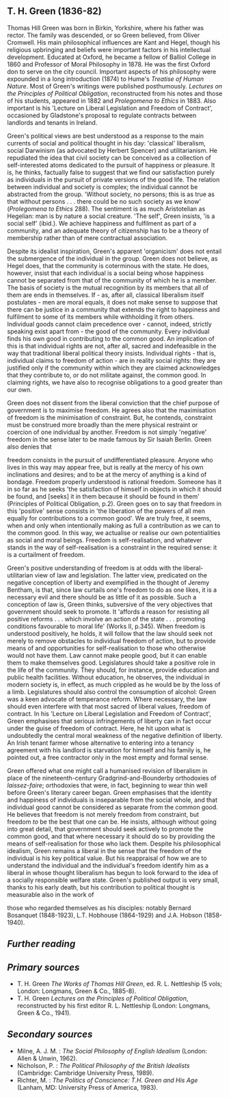 ## **T. H. Green (1836-82)**

Thomas Hill Green was born in Birkin, Yorkshire, where his father was rector. The family was descended, or so Green believed, from Oliver Cromwell. His main philosophical influences are Kant and Hegel, though his religious upbringing and beliefs were important factors in his intellectual development. Educated at Oxford, he became a fellow of Balliol College in 1860 and Professor of Moral Philosophy in 1878. He was the first Oxford don to serve on the city council. Important aspects of his philosophy were expounded in a long introduction (1874) to Hume's *Treatise of Human Nature*. Most of Green's writings were published posthumously. *Lectures on the Principles of Political Obligation*, reconstructed from his notes and those of his students, appeared in 1882 and *Prolegomena to Ethics* in 1883. Also important is his 'Lecture on Liberal Legislation and Freedom of Contract', occasioned by Gladstone's proposal to regulate contracts between landlords and tenants in Ireland.

Green's political views are best understood as a response to the main currents of social and political thought in his day: 'classical' liberalism, social Darwinism (as advocated by Herbert Spencer) and utilitarianism. He repudiated the idea that civil society can be conceived as a collection of self-interested atoms dedicated to the pursuit of happiness or pleasure. It is, he thinks, factually false to suggest that we find our satisfaction purely as individuals in the pursuit of private versions of the good life. The relation between individual and society is complex; the individual cannot be abstracted from the group. 'Without society, no persons; this is as true as that without persons . . . there could be no such society as we know' (*Prolegomena to Ethics* 288). The sentiment is as much Aristotelian as Hegelian: man is by nature a social creature. 'The self', Green insists, 'is a social self' (ibid.). We achieve happiness and fulfilment as part of a community, and an adequate theory of citizenship has to be a theory of membership rather than of mere contractual association.

Despite its idealist inspiration, Green's apparent 'organicism' does not entail the submergence of the individual in the group. Green does not believe, as Hegel does, that the community is coterminous with the state. He does, however, insist that each individual is a social being whose happiness cannot be separated from that of the community of which he is a member. The basis of society is the mutual recognition by its members that all of them are ends in themselves. If - as, after all, classical liberalism itself postulates - men are moral equals, it does not make sense to suppose that there can be justice in a community that extends the right to happiness and fulfilment to some of its members while withholding it from others. Individual goods cannot claim precedence over - cannot, indeed, strictly speaking exist apart from - the good of the community. Every individual finds his own good in contributing to the common good. An implication of this is that individual rights are not, after all, sacred and indefeasible in the way that traditional liberal political theory insists. Individual rights - that is, individual claims to freedom of action - are in reality social rights: they are justified only if the community within which they are claimed acknowledges that they contribute to, or do not militate against, the common good. In claiming rights, we have also to recognise obligations to a good greater than our own.

Green does not dissent from the liberal conviction that the chief purpose of government is to maximise freedom. He agrees also that the maximisation of freedom is the minimisation of constraint. But, he contends, constraint must be construed more broadly than the mere physical restraint or coercion of one individual by another. Freedom is not simply 'negative' freedom in the sense later to be made famous by Sir Isaiah Berlin. Green also denies that

freedom consists in the pursuit of undifferentiated pleasure. Anyone who lives in this way may appear free, but is really at the mercy of his own inclinations and desires; and to be at the mercy of anything is a kind of bondage. Freedom properly understood is rational freedom. Someone has it in so far as he seeks 'the satisfaction of himself in objects in which it should be found, and [seeks] it in them because it should be found in them' (Principles of Political Obligation, p.2). Green goes on to say that freedom in this 'positive' sense consists in 'the liberation of the powers of all men equally for contributions to a common good'. We are truly free, it seems, when and only when intentionally making as full a contribution as we can to the common good. In this way, we actualise or realise our own potentialities as social and moral beings. Freedom is self-realisation, and whatever stands in the way of self-realisation is a constraint in the required sense: it is a curtailment of freedom.

Green's positive understanding of freedom is at odds with the liberal-utilitarian view of law and legislation. The latter view, predicated on the negative conception of liberty and exemplified in the thought of Jeremy Bentham, is that, since law curtails one's freedom to do as one likes, it is a necessary evil and there should be as little of it as possible. Such a conception of law is, Green thinks, subversive of the very objectives that government should seek to promote. It 'affords a reason for resisting all positive reforms . . . which involve an action of the state . . . promoting conditions favourable to moral life' (Works II, p.345). When freedom is understood positively, he holds, it will follow that the law should seek not merely to remove obstacles to individual freedom of action, but to provide means of and opportunities for self-realisation to those who otherwise would not have them. Law cannot make people good, but it can enable them to make themselves good. Legislatures should take a positive role in the life of the community. They should, for instance, provide education and public health facilities. Without education, he observes, the individual in modern society is, in effect, as much crippled as he would be by the loss of a limb. Legislatures should also control the consumption of alcohol: Green was a keen advocate of temperance reform. Where necessary, the law should even interfere with that most sacred of liberal values, freedom of contract. In his 'Lecture on Liberal Legislation and Freedom of Contract', Green emphasises that serious infringements of liberty can in fact occur under the guise of freedom of contract. Here, he hit upon what is undoubtedly the central moral weakness of the negative definition of liberty. An Irish tenant farmer whose alternative to entering into a tenancy agreement with his landlord is starvation for himself and his family is, he pointed out, a free contractor only in the most empty and formal sense.

Green offered what one might call a humanised revision of liberalism in place of the nineteenth-century Gradgrind-and-Bounderby orthodoxies of *laissez-faire*; orthodoxies that were, in fact, beginning to wear thin well before Green's literary career began. Green emphasises that the identity and happiness of individuals is inseparable from the social whole, and that individual good cannot be considered as separate from the common good. He believes that freedom is not merely freedom from constraint, but freedom *to* be the best that one can be. He insists, although without going into great detail, that government should seek actively to promote the common good, and that where necessary it should do so by providing the means of self-realisation for those who lack them. Despite his philosophical idealism, Green remains a liberal in the sense that the freedom of the individual is his key political value. But his reappraisal of how we are to understand the individual and the individual's freedom identify him as a liberal in whose thought liberalism has begun to look forward to the idea of a socially responsible welfare state. Green's published output is very small, thanks to his early death, but his contribution to political thought is measurable also in the work of

those who regarded themselves as his disciples: notably Bernard Bosanquet (1848-1923), L.T. Hobhouse (1864-1929) and J.A. Hobson (1858-1940).

## *Further reading*

## *Primary sources*

- T. H. Green *The Works of Thomas Hill Green*, ed. R. L. Nettleship (5 vols; London: Longmans, Green & Co., 1885-8).
- T. H. Green *Lectures on the Principles of Political Obligation*, reconstructed by his first editor R. L. Nettleship (London: Longmans, Green & Co., 1941).

## *Secondary sources*

- Milne, A. J. M. : *The Social Philosophy of English Idealism* (London: Allen & Unwin, 1962).
- Nicholson, P. : *The Political Philosophy of the British Idealists* (Cambridge: Cambridge University Press, 1989).
- Richter, M. : *The Politics of Conscience: T.H. Green and His Age* (Lanham, MD: University Press of America, 1983).